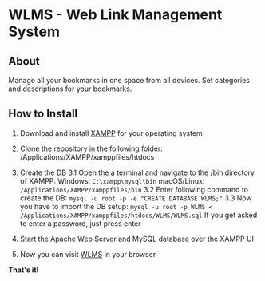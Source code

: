 # WLMS - Web Link Management System

## About

Manage all your bookmarks in one space from all devices. Set categories and descriptions for your bookmarks.


## How to Install

1. Download and install [XAMPP](https://www.apachefriends.org/download.html) for your operating system 
2. Clone the repository in the following folder: /Applications/XAMPP/xamppfiles/htdocs
3. Create the DB
    3.1 Open the a terminal and navigate to the /bin directory of XAMPP: 
        Windows: ```C:\xampp\mysql\bin```
        macOS/Linux: ```/Applications/XAMPP/xamppfiles/bin```
    3.2 Enter following command to create the DB: ```mysql -u root -p -e "CREATE DATABASE WLMS;"```
    3.3 Now you have to import the DB setup: ```mysql -u root -p WLMS < /Applications/XAMPP/xamppfiles/htdocs/WLMS/WLMS.sql```
        If you get asked to enter a password, just press enter

4. Start the Apache Web Server and MySQL database over the XAMPP UI
5. Now you can visit [WLMS](http://localhost/WLMS/index.php) in your browser

**That's it!**

